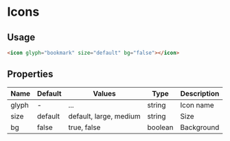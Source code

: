 # Icons

## Usage

```html
<icon glyph="bookmark" size="default" bg="false"></icon>
```

## Properties

| Name  | Default | Values                 | Type    | Description |
|-------|---------|------------------------|---------|-------------|
| glyph | -       | ...                    | string  | Icon name   |
| size  | default | default, large, medium | string  | Size        |
| bg    | false   | true, false            | boolean | Background  |

